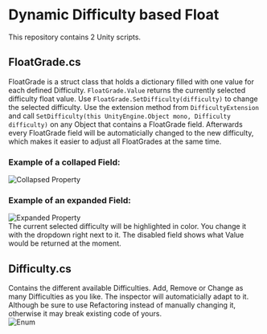 # Dynamic Difficulty based Float
This repository contains 2 Unity scripts.

## FloatGrade.cs
FloatGrade is a struct class that holds a dictionary filled with one value for each defined Difficulty.
```FloatGrade.Value``` returns the currently selected difficulty float value.
Use ```FloatGrade.SetDifficulty(difficulty)``` to change the selected difficulty.
Use the extension method from ```DifficultyExtension``` and call ```SetDifficulty(this UnityEngine.Object mono, Difficulty difficulty)``` on any Object that contains
a FloatGrade field. Afterwards every FloatGrade field will be automaticially changed to the new difficulty, which makes it easier to adjust all FloatGrades at the same time.

### Example of a collaped Field: <br />
![Collapsed Property](https://sperlich.at/assets/pictures/FloatGrade_preview_1.png?raw=true) <br />

### Example of an expanded Field: <br />
![Expanded Property](https://sperlich.at/assets/pictures/FloatGrade_preview_2.png?raw=true) <br />
The current selected difficulty will be highlighted in color. You change it with the dropdown right next to it.
The disabled field shows what Value would be returned at the moment.

## Difficulty.cs
Contains the different available Difficulties. Add, Remove or Change as many Difficulties as you like. The inspector will automaticially adapt to it. Although be sure to use Refactoring instead of manually changing it, otherwise it may break existing code of yours. <br />
![Enum](https://sperlich.at/assets/pictures/FloatGrade_preview_3.png?raw=true)
